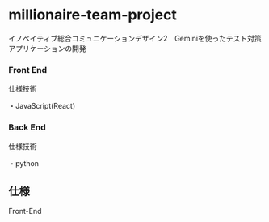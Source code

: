 # millionaire-team-project
イノベイティブ総合コミュニケーションデザイン2　Geminiを使ったテスト対策アプリケーションの開発

### Front End
仕様技術

・JavaScript(React)


### Back End
仕様技術

・python




## 仕様
Front-End
